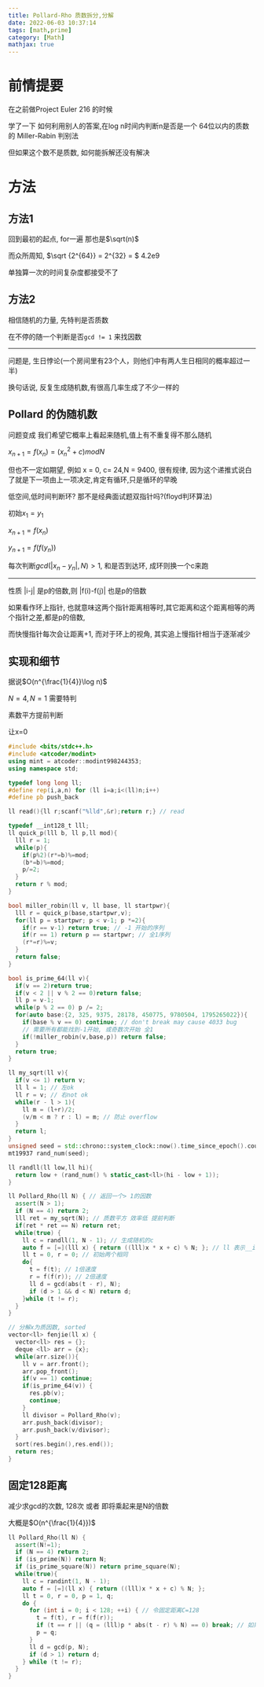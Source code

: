 ```yaml
---
title: Pollard-Rho 质数拆分,分解
date: 2022-06-03 10:37:14
tags: [math,prime]
category: [Math]
mathjax: true
---
```


# 前情提要

在之前做Project Euler 216 的时候

学了一下 如何利用别人的答案,在log n时间内判断n是否是一个 64位以内的质数的 Miller-Rabin 判别法

但如果这个数不是质数, 如何能拆解还没有解决

# 方法

## 方法1

回到最初的起点, for一遍 那也是$\sqrt(n)$

而众所周知, $\sqrt {2^{64}} = 2^{32} = $ 4.2e9

单独算一次的时间复杂度都接受不了

## 方法2

相信随机的力量, 先特判是否质数

在不停的随一个判断是否`gcd != 1` 来找因数

---

问题是, 生日悖论(一个房间里有23个人，则他们中有两人生日相同的概率超过一半)

换句话说, 反复生成随机数,有很高几率生成了不少一样的

## Pollard 的伪随机数

问题变成 我们希望它概率上看起来随机,值上有不重复得不那么随机

$x_{n+1} = f(x_n) = (x_n^2 + c) mod N$

但也不一定如期望, 例如 x = 0, c= 24,N = 9400, 很有规律, 因为这个递推式说白了就是下一项由上一项决定,肯定有循环,只是循环的早晚

低空间,低时间判断环? 那不是经典面试题双指针吗?(floyd判环算法)

初始$x_1 = y_1$

$x_{n+1} = f(x_n)$

$y_{n+1} = f(f(y_n))$

每次判断$gcd(|x_n - y_n|,N) > 1$, 和是否到达环, 成环则换一个c来跑

---

性质 |i-j| 是p的倍数,则 |f(i)-f(j)| 也是p的倍数

如果看作环上指针, 也就意味这两个指针距离相等时,其它距离和这个距离相等的两个指针之差,都是p的倍数,

而快慢指针每次会让距离+1, 而对于环上的视角, 其实追上慢指针相当于逐渐减少

## 实现和细节

据说$O(n^{\frac{1}{4}}\log n)$

$N = 4,N = 1$ 需要特判

素数平方提前判断

让x=0

```cpp
#include <bits/stdc++.h>
#include <atcoder/modint>
using mint = atcoder::modint998244353;
using namespace std;

typedef long long ll;
#define rep(i,a,n) for (ll i=a;i<(ll)n;i++)
#define pb push_back

ll read(){ll r;scanf("%lld",&r);return r;} // read

typedef __int128_t lll;
ll quick_p(lll b, ll p,ll mod){
  lll r = 1;
  while(p){
    if(p%2)(r*=b)%=mod;
    (b*=b)%=mod;
    p/=2;
  }
  return r % mod;
}

bool miller_robin(ll v, ll base, ll startpwr){
  lll r = quick_p(base,startpwr,v);
  for(ll p = startpwr; p < v-1; p *=2){
    if(r == v-1) return true; // -1 开始的序列
    if(r == 1) return p == startpwr; // 全1序列
    (r*=r)%=v;
  }
  return false;
}

bool is_prime_64(ll v){
  if(v == 2)return true;
  if(v < 2 || v % 2 == 0)return false;
  ll p = v-1;
  while(p % 2 == 0) p /= 2;
  for(auto base:{2, 325, 9375, 28178, 450775, 9780504, 1795265022}){
    if(base % v == 0) continue; // don't break may cause 4033 bug
    // 需要所有都能找到-1开始, 或奇数次开始 全1
    if(!miller_robin(v,base,p)) return false;
  }
  return true;
}

ll my_sqrt(ll v){
  if(v <= 1) return v;
  ll l = 1; // 左ok
  ll r = v; // 右not ok
  while(r - l > 1){
    ll m = (l+r)/2;
    (v/m < m ? r : l) = m; // 防止 overflow
  }
  return l;
}
unsigned seed = std::chrono::system_clock::now().time_since_epoch().count();
mt19937 rand_num(seed);

ll randll(ll low,ll hi){
  return low + (rand_num() % static_cast<ll>(hi - low + 1));
}

ll Pollard_Rho(ll N) { // 返回一个> 1的因数
  assert(N > 1);
  if (N == 4) return 2;
  lll ret = my_sqrt(N); // 质数平方 效率低 提前判断
  if(ret * ret == N) return ret;
  while(true) {
    ll c = randll(1, N - 1); // 生成随机的c
    auto f = [=](lll x) { return ((lll)x * x + c) % N; }; // ll 表示__int128，防溢出
    ll t = 0, r = 0; // 初始两个相同
    do{
      t = f(t); // 1倍速度
      r = f(f(r)); // 2倍速度
      ll d = gcd(abs(t - r), N);
      if (d > 1 && d < N) return d;
    }while (t != r);
  }
}

// 分解x为质因数, sorted
vector<ll> fenjie(ll x) {
  vector<ll> res = {};
  deque <ll> arr = {x};
  while(arr.size()){
    ll v = arr.front();
    arr.pop_front();
    if(v == 1) continue;
    if(is_prime_64(v)) {
      res.pb(v);
      continue;
    }
    ll divisor = Pollard_Rho(v);
    arr.push_back(divisor);
    arr.push_back(v/divisor);
  }
  sort(res.begin(),res.end());
  return res;
}
```

## 固定128距离

减少求gcd的次数, 128次 或者 即将乘起来是N的倍数

大概是$O(n^{\frac{1}{4}})$

```cpp
ll Pollard_Rho(ll N) {
  assert(N!=1);
  if (N == 4) return 2;
  if (is_prime(N)) return N;
  if (is_prime_square(N)) return prime_square(N);
  while(true){
    ll c = randint(1, N - 1);
    auto f = [=](ll x) { return ((lll)x * x + c) % N; };
    ll t = 0, r = 0, p = 1, q;
    do {
      for (int i = 0; i < 128; ++i) { // 令固定距离C=128
        t = f(t), r = f(f(r));
        if (t == r || (q = (lll)p * abs(t - r) % N) == 0) break; // 如果发现环，或者积即将为0，退出
        p = q;
      }
      ll d = gcd(p, N);
      if (d > 1) return d;
    } while (t != r);
  }
}
```
